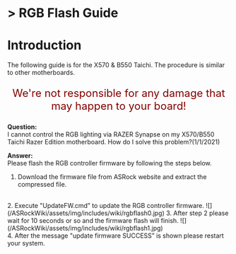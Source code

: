 # > RGB Flash Guide

# Introduction

The following guide is for the X570 & B550 Taichi. The procedure is similar to other motherboards. 
<p style="color:#840000;text-align:center;font-size:x-large">We're not responsible for any damage that may happen to your board!</p>

**Question:**  
I cannot control the RGB lighting via RAZER Synapse on my X570/B550 Taichi Razer Edition motherboard. How do I solve this problem?(1/1/2021)

**Answer:**  
Please flash the RGB controller firmware by following the steps below.

1. Download the firmware file from ASRock website and extract the compressed file.    
<br>
2. Execute "UpdateFW.cmd” to update the RGB controller firmware.  
![](/ASRockWiki/assets/img/includes/wiki/rgbflash0.jpg)  
3. After step 2 please wait for 10 seconds or so and the firmware flash will finish.  
![](/ASRockWiki/assets/img/includes/wiki/rgbflash1.jpg)  
<br>
4. After the message "update firmware SUCCESS” is shown please restart your system.
